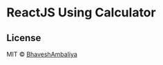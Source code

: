 # ReactJS Using Calculator

## License

MIT © [BhaveshAmbaliya](https://github.com/bhaveshambaliya)
